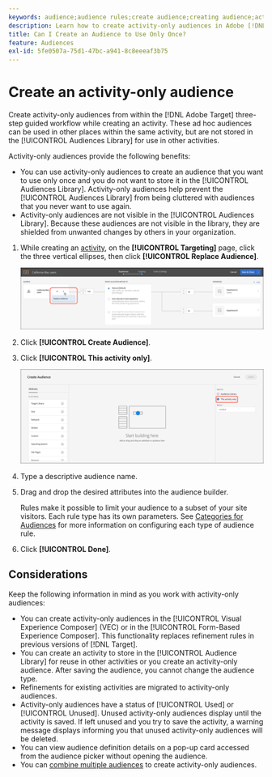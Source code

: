 ```yaml
---
keywords: audience;audience rules;create audience;creating audience;activity only;activity-only;adhoc
description: Learn how to create activity-only audiences in Adobe [!DNL Target] that are for one-time use.
title: Can I Create an Audience to Use Only Once?
feature: Audiences
exl-id: 5fe0507a-75d1-47bc-a941-8c8eeeaf3b75
---
```

# Create an activity-only audience

Create activity-only audiences from within the [!DNL Adobe Target] three-step guided workflow while creating an activity. These ad hoc audiences can be used in other places within the same activity, but are not stored in the [!UICONTROL Audiences Library] for use in other activities.

Activity-only audiences provide the following benefits:

* You can use activity-only audiences to create an audience that you want to use only once and you do not want to store it in the [!UICONTROL Audiences Library]. Activity-only audiences help prevent the [!UICONTROL Audiences Library] from being cluttered with audiences that you never want to use again. 
* Activity-only audiences are not visible in the [!UICONTROL Audiences Library]. Because these audiences are not visible in the library, they are shielded from unwanted changes by others in your organization.

1. While creating an [activity](/help/c-activities/activities.md#concept_D317A95A1AB54674BA7AB65C7985BA03), on the **[!UICONTROL Targeting]** page, click the three vertical ellipses, then click **[!UICONTROL Replace Audience]**.

   ![Step Result](assets/edit_audience.png)

1. Click **[!UICONTROL Create Audience]**.

1. Click **[!UICONTROL This activity only]**.

   ![](assets/activity-only-aud.png)
 
1. Type a descriptive audience name. 
1. Drag and drop the desired attributes into the audience builder.

   Rules make it possible to limit your audience to a subset of your site visitors. Each rule type has its own parameters. See [Categories for Audiences](/help/c-target/c-audiences/c-target-rules/target-rules.md#concept_E3A77E42F1644503A829B5107B20880D) for more information on configuring each type of audience rule. 
 
1. Click **[!UICONTROL Done]**.

## Considerations

Keep the following information in mind as you work with activity-only audiences:

* You can create activity-only audiences in the [!UICONTROL Visual Experience Composer] (VEC) or in the [!UICONTROL Form-Based Experience Composer]. This functionality replaces refinement rules in previous versions of [!DNL Target]. 
* You can create an activity to store in the [!UICONTROL Audience Library] for reuse in other activities or you create an activity-only audience. After saving the audience, you cannot change the audience type. 
* Refinements for existing activities are migrated to activity-only audiences. 
* Activity-only audiences have a status of [!UICONTROL Used] or [!UICONTROL Unused]. Unused activity-only audiences display until the activity is saved. If left unused and you try to save the activity, a warning message displays informing you that unused activity-only audiences will be deleted. 
* You can view audience definition details on a pop-up card accessed from the audience picker without opening the audience. 
* You can [combine multiple audiences](/help/c-target/combining-multiple-audiences.md#concept_A7386F1EA4394BD2AB72399C225981E5) to create activity-only audiences.
